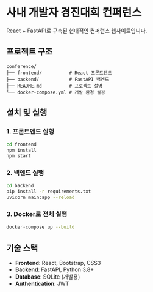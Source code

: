 # 사내 개발자 경진대회 컨퍼런스

React + FastAPI로 구축된 현대적인 컨퍼런스 웹사이트입니다.

## 프로젝트 구조

```
conference/
├── frontend/          # React 프론트엔드
├── backend/           # FastAPI 백엔드
├── README.md          # 프로젝트 설명
└── docker-compose.yml # 개발 환경 설정
```

## 설치 및 실행

### 1. 프론트엔드 실행
```bash
cd frontend
npm install
npm start
```

### 2. 백엔드 실행
```bash
cd backend
pip install -r requirements.txt
uvicorn main:app --reload
```

### 3. Docker로 전체 실행
```bash
docker-compose up --build
```

## 기술 스택

- **Frontend**: React, Bootstrap, CSS3
- **Backend**: FastAPI, Python 3.8+
- **Database**: SQLite (개발용)
- **Authentication**: JWT 